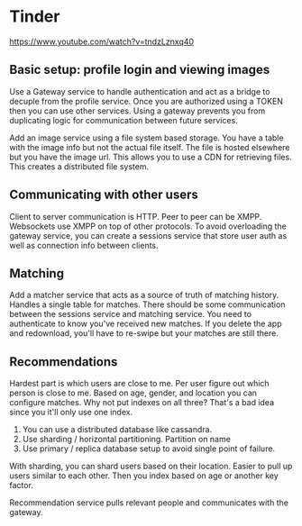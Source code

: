 # Tinder
https://www.youtube.com/watch?v=tndzLznxq40

## Basic setup: profile login and viewing images

Use a Gateway service to handle authentication and act as a bridge to decuple
from the profile service. Once you are authorized using a TOKEN then you can
use other services. Using a gateway prevents you from duplicating logic for
communication between future services.

Add an image service using a file system based storage. You have a table with
the image info but not the actual file itself. The file is hosted elsewhere but
you have the image url. This allows you to use a CDN for retrieving files. This
creates a distributed file system.

## Communicating with other users

Client to server communication is HTTP. Peer to peer can be XMPP. Websockets use
XMPP on top of other protocols. To avoid overloading the gateway service, you
can create a sessions service that store user auth as well as connection info
between clients.

## Matching
Add a matcher service that acts as a source of truth of matching history. Handles
a single table for matches. There should be some communication between the sessions
service and matching service. You need to authenticate to know you've received
new matches. If you delete the app and redownload, you'll have to re-swipe but
your matches are still there.

## Recommendations
Hardest part is which users are close to me. Per user figure out which person is
close to me. Based on age, gender, and location you can configure matches. Why
not put indexes on all three? That's a bad idea since you it'll only use one index.

1. You can use a distributed database like cassandra.
2. Use sharding / horizontal partitioning. Partition on name
3. Use primary / replica database setup to avoid single point of failure.

With sharding, you can shard users based on their location. Easier to pull up
users similar to each other. Then you index based on age or another key factor.

Recommendation service pulls relevant people and communicates with the gateway.

